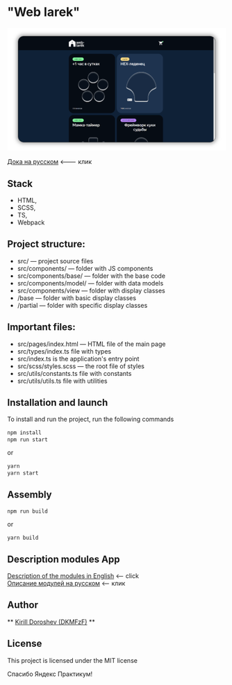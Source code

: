 # "Web larek"

![screen_app](./docs/screen_app.png)

[Дока на русском](./docs/readme.ru.md) <--- клик  

## Stack
- HTML, 
- SCSS, 
- TS, 
- Webpack

## Project structure:
- src/ — project source files
- src/components/ — folder with JS components
- src/components/base/ — folder with the base code
- src/components/model/ — folder with data models
- src/components/view — folder with display classes
- /base — folder with basic display classes
- /partial — folder with specific display classes

## Important files:
- src/pages/index.html — HTML file of the main page
- src/types/index.ts file with types
- src/index.ts is the application's entry point
- src/scss/styles.scss — the root file of styles
- src/utils/constants.ts file with constants
- src/utils/utils.ts file with utilities

## Installation and launch
To install and run the project, run the following commands

```
npm install
npm run start
```

or

```
yarn
yarn start
```

## Assembly

```
npm run build
```

or

```
yarn build
```

## Description modules App
[Description of the modules in English](./docs/architecture.en.md) <-- click  
[Описание модулей на русском](./docs/architecture.ru.md) <-- клик 


## Author

** [Kirill Doroshev (DKMFzF)](https://vk.com/dkmfzf ) **

## License

This project is licensed under the MIT license

Спасибо Яндекс Практикум!
